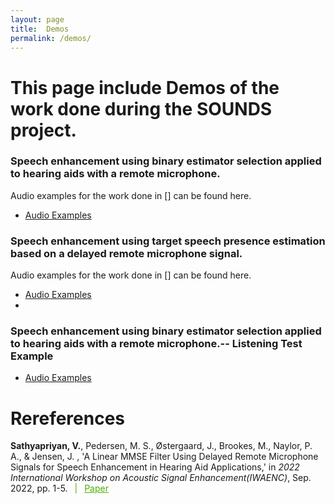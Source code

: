 ```yaml
---
layout: page
title:  Demos
permalink: /demos/
---
```


# This page include Demos of the work done during the SOUNDS project.

### Speech enhancement using binary estimator selection applied to hearing aids with a remote microphone.
Audio examples for the work done in [] can be found here.
- [Audio Examples](https://vsathyapriyan.github.io/bes_complex/)

### Speech enhancement using target speech presence estimation based on a delayed remote microphone signal.
Audio examples for the work done in [] can be found here.
- [Audio Examples](https://vsathyapriyan.github.io/bes_complex/)
- 
### Speech enhancement using binary estimator selection applied to hearing aids with a remote microphone.-- Listening Test Example
- [Audio Examples](https://vsathyapriyan.github.io/bes_example/)

# Rereferences
<p> <b>Sathyapriyan, V.</b>, Pedersen, M. S., Østergaard, J., Brookes, M., Naylor, P. A., & Jensen, J. , 'A Linear MMSE Filter Using Delayed Remote Microphone Signals for Speech Enhancement in Hearing Aid Applications,' in <i>2022 International Workshop on Acoustic Signal Enhancement(IWAENC)</i>, Sep. 2022, pp. 1-5. <span style="color:#4CAE04"> &ensp;|&ensp; </span> <a style="color:#4CAE04" href="https://ieeexplore.ieee.org/abstract/document/9616210"> Paper</a>
